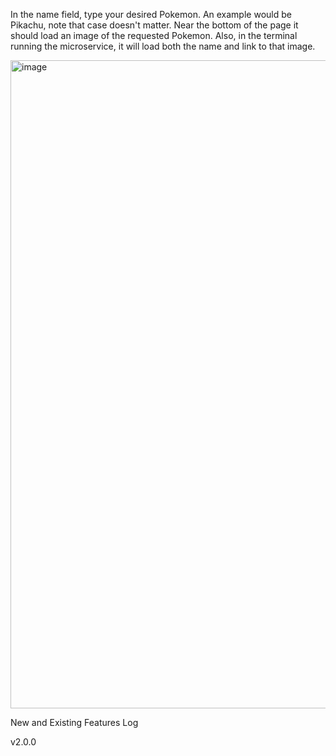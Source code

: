 In the name field, type your desired Pokemon. An example would be Pikachu, 
note that case doesn't matter. Near the bottom of the page it should load an image of the requested Pokemon.
Also, in the terminal running the microservice, it will load both the name and link to that image.

<img width="1037" alt="image" src="https://github.com/johnyu013/cs361-project/assets/130005844/573aea09-b83e-49d8-b86b-b4a79a748d4c">

New and Existing Features Log

v2.0.0